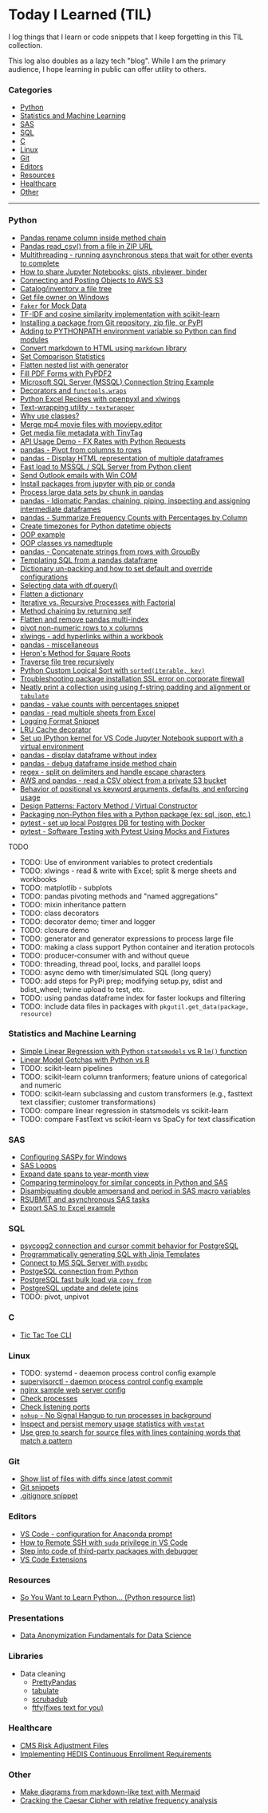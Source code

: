 # Today I Learned (TIL)
I log things that I learn or code snippets that I keep forgetting in this TIL collection.

This log also doubles as a lazy tech "blog". While I am the primary audience, I hope learning in public can offer utility to others.

### Categories
* [Python](#python)
* [Statistics and Machine Learning](#statistics-and-machine-learning)
* [SAS](#sas)
* [SQL](#sql)
* [C](#c)
* [Linux](#linux)
* [Git](#git)
* [Editors](#editors)
* [Resources](#resources)
* [Healthcare](#healthcare)
* [Other](#other)

---

### Python
- [Pandas rename column inside method chain](python/pandas-rename-columns-in-chain.md)
- [Pandas read_csv() from a file in ZIP URL](python/pandas_read_from_file_in_url_zip.md)
- [Multithreading - running asynchronous steps that wait for other events to complete](python/multithreading-wait-for-event.md)
- [How to share Jupyter Notebooks: gists, nbviewer, binder](python/how-to-share-jupyter-notebooks.md)
- [Connecting and Posting Objects to AWS S3](python/aws-s3-demo.md)
- [Catalog/inventory a file tree](python/file-tree-inventory.md)
- [Get file owner on Windows](python/get-file-owner-on-windows.md)
- [`Faker` for Mock Data](python/faker-for-mock-data.md)
- [TF-IDF and cosine similarity implementation with scikit-learn](python/tfidf-with-scikit-learn.md)
- [Installing a package from Git repository, zip file, or PyPI](python/installing-package-from-git-repo.md)
- [Adding to PYTHONPATH environment variable so Python can find modules](python/adding-to-pythonpath.md)
- [Convert markdown to HTML using `markdown` library](python/convert-markdown-to-html.md)
- [Set Comparison Statistics](python/set_comp_stats.md)
- [Flatten nested list with generator](python/flatten_nested_list.md)
- [Fill PDF Forms with PyPDF2](python/pdf-fill-forms.md)
- [Microsoft SQL Server (MSSQL) Connection String Example](python/mssql-config.md)
- [Decorators and `functools.wraps`](python/decorators-and-functools-wraps.md)
- [Python Excel Recipes with openpyxl and xlwings](python/openpyxl-xlwings-recipes.md)
- [Text-wrapping utility - `textwrapper`](python/textwrapper.md)
- [Why use classes?](python/why-use-classes.md)
- [Merge mp4 movie files with moviepy.editor](python/merge-mp4-movie-files.md)
- [Get media file metadata with TinyTag](python/tag-metadata-for-media-files-mp4.md)
- [API Usage Demo - FX Rates with Python Requests](python/api-usage-demo-fx-rates.md)
- [pandas - Pivot from columns to rows](python/pivot-rows-to-columns.md)
- [pandas - Display HTML representation of multiple dataframes](python/display-html-repr-jupyter.md)
- [Fast load to MSSQL / SQL Server from Python client](python/fast-load-to-sql-server.md)
- [Send Outlook emails with Win COM](python/send-outlook-emails-with-win-com.md)
- [Install packages from jupyter with pip or conda](python/install-packages-from-jupyter.md)
- [Process large data sets by chunk in pandas](python/pandas-process-data-by-chunk.md)
- [pandas - Idiomatic Pandas: chaining, piping, inspecting and assigning intermediate dataframes](python/idiomatic-pandas.md)
- [pandas - Summarize Frequency Counts with Percentages by Column](python/pandas-show-frequency-counts-with-percent.md)
- [Create timezones for Python datetime objects](python/handle-timezones-in-python.md)
- [OOP example](python/oop-demo.md)
- [OOP classes vs namedtuple](python/oop-namedtuple.py)
- [pandas - Concatenate strings from rows with GroupBy](python/pandas-concat-strings-from-rows-with-groupby.md)
- [Templating SQL from a pandas dataframe](python/jinja-sql-template-from-dataframe.md)
- [Dictionary un-packing and how to set default and override configurations](python/dictionary-unpacking-for-configs.md)
- [Selecting data with df.query()](python/pandas-df-query.md)
- [Flatten a dictionary](python/flatten-dict.md)
- [Iterative vs. Recursive Processes with Factorial](python/recursion-factorial.md)
- [Method chaining by returning self](python/method-chaining.md)
- [Flatten and remove pandas multi-index](python/flatten-multi-index.md)
- [pivot non-numeric rows to x columns](python/pivot-non-numeric-to-x-fields.md)
- [xlwings - add hyperlinks within a workbook](python/xl-add-hyperlinks-in-workbook.md)
- [pandas - miscellaneous](python/pandas-misc.md)
- [Heron's Method for Square Roots](python/square_root.md)
- [Traverse file tree recursively](python/traverse-files.md)
- [Python Custom Logical Sort with `sorted(iterable, key)`](python/python-custom-sort.md)
- [Troubleshooting package installation SSL error on corporate firewall](python/package-install-ssl-error.md)
- [Neatly print a collection using using f-string padding and alignment or `tabulate`](python/format_strings_alignment_and_padding.md)
- [pandas - value counts with percentages snippet](python/pandas_value_counts_with_percent.md)
- [pandas - read multiple sheets from Excel](python/pandas-read-multiple-sheets-from-excel.md)
- [Logging Format Snippet](python/logging-format-snippet.md)
- [LRU Cache decorator](python/lru_cache_demo.ipynb)
- [Set up IPython kernel for VS Code Jupyter Notebook support with a virtual environment](python/setup_ipython_kernel_for_vs_code.md)
- [pandas - display dataframe without index](python/pandas-display-without-index.md)
- [pandas - debug dataframe inside method chain](python/pandas-debug-df-inside-chain.md)
- [regex - split on delimiters and handle escape characters](python/regex-split-on-delimiters.md)
- [AWS and pandas - read a CSV object from a private S3 bucket](python/aws-s3-pandas-read-csv-from-private-bucket.md)
- [Behavior of positional vs keyword arguments, defaults, and enforcing usage](python/args_and_kwargs.md)
- [Design Patterns: Factory Method / Virtual Constructor](python/design-patterns-factory.md)
- [Packaging non-Python files with a Python package (ex: sql, json, etc.)](python/packaging-non-python-data.md)
- [pytest - set up local Postgres DB for testing with Docker](https://github.com/paulzuradzki/pytest_docker_tools_demo)
- [pytest - Software Testing with Pytest Using Mocks and Fixtures](python/pytest-mocks-fixtures-demo.md)

TODO
- TODO: Use of environment variables to protect credentials
- TODO: xlwings - read & write with Excel; split & merge sheets and workbooks
- TODO: matplotlib - subplots
- TODO: pandas pivoting methods and "named aggregations"
- TODO: mixin inheritance pattern
- TODO: class decorators
- TODO: decorator demo; timer and logger
- TODO: closure demo
- TODO: generator and generator expressions to process large file
- TODO: making a class support Python container and iteration protocols
- TODO: producer-consumer with and without queue
- TODO: threading, thread pool, locks, and parallel loops
- TODO: async demo with timer/simulated SQL (long query)
- TODO: add steps for PyPi prep; modifying setup.py, sdist and bdist_wheel; twine upload to test, etc.
- TODO: using pandas dataframe index for faster lookups and filtering
- TODO: include data files in packages with `pkgutil.get_data(package, resource)`

### Statistics and Machine Learning
* [Simple Linear Regression with Python `statsmodels` vs R `lm()` function](statistics-and-ml/slr-with-python-vs-r.md)
* [Linear Model Gotchas with Python vs R](statistics-and-ml/linear-model-gotchas-python-vs-r.md)
* TODO: scikit-learn pipelines
* TODO: scikit-learn column tranformers; feature unions of categorical and numeric
* TODO: scikit-learn subclassing and custom transformers (e.g., fasttext text classifier; customer transformations)
* TODO: compare linear regression in statsmodels vs scikit-learn
* TODO: compare FastText vs scikit-learn vs SpaCy for text classification
 
### SAS
- [Configuring SASPy for Windows](sas/configuring-saspy.md)
- [SAS Loops](sas/sas-loops.md)
- [Expand date spans to year-month view](sas/expand-dates.md)
- [Comparing terminology for similar concepts in Python and SAS](sas/sas-vs-python-semantics.md)
- [Disambiguating double ampersand and period in SAS macro variables](sas/sas-syntax-double&&-periods.md)
- [RSUBMIT and asynchronous SAS tasks](sas/rsubmit_async.md)
- [Export SAS to Excel example](sas/export-sas-to-excel.md)

### SQL
- [psycopg2 connection and cursor commit behavior for PostgreSQL](sql/postgres-commit-behavior.md)
- [Programmatically generating SQL with Jinja Templates](sql/jinja_sql_demo.ipynb)
- [Connect to MS SQL Server with `pyodbc`](sql/sql-server-pyodbc-connection.md)
- [PostgeSQL connection from Python](sql/postgres-connect-with-python.md)
- [PostgreSQL fast bulk load via `copy from`](sql/fast-bulk-copy-postgres.md)
- [PostgreSQL update and delete joins](sql/postgresql-update-delete-join.md)
- TODO: pivot, unpivot

### C
- [Tic Tac Toe CLI](c/ttt.c)

### Linux
- TODO: systemd - deaemon process control config example
- [supervisorctl - daemon process control config example](linux/supervisorctl-config-example.md)
- [nginx sample web server config](linux/nginx-web-server-config.md)
- [Check processes](linux/check-processes.md)
- [Check listening ports](linux/check-listening-ports.md)
- [`nohup` - No Signal Hangup to run processes in background](linux/nohup.md)
- [Inspect and persist memory usage statistics with `vmstat`](linux/inspect_memory_usage.md)
- [Use grep to search for source files with lines containing words that match a pattern](linux/grep-search-for-source-files-with-lines-matching-pattern.md)

### Git
- [Show list of files with diffs since latest commit](git/show-latest-diffs.md)
- [Git snippets](git/git_snippets.md)
- [.gitignore snippet](git/gitignore-snippet.md)

### Editors
- [VS Code - configuration for Anaconda prompt](editors/vs-code/settings-json.md)
- [How to Remote SSH with `sudo` privilege in VS Code](editors/vs-code/remote-ssh-with-sudo.md)
- [Step into code of third-party packages with debugger](editors/vs-code/debug-third-party-packages.md)
- [VS Code Extensions](editors/vs-code/vs-code-extensions.md)

### Resources
- [So You Want to Learn Python... (Python resource list)](python/so-you-want-to-learn-python.md)

### Presentations
* [Data Anonymization Fundamentals for Data Science](https://github.com/krasch/presentations/blob/master/pydata_Berlin_2016.pdf)

### Libraries
* Data cleaning
    * [PrettyPandas](https://github.com/HHammond/PrettyPandas)
    * [tabulate](https://github.com/astanin/python-tabulate)
    * [scrubadub](https://github.com/LeapBeyond/scrubadub)
    * [ftfy(fixes text for you)](https://github.com/rspeer/python-ftfy)

### Healthcare
* [CMS Risk Adjustment Files](healthcare/cms-risk-adjustment-files.md)
* [Implementing HEDIS Continuous Enrollment Requirements](healthcare/hedis_continuous_enrollment_reqs.md)

### Other
* [Make diagrams from markdown-like text with Mermaid](other/diagrams_with_mermaid.md)
* [Cracking the Caesar Cipher with relative frequency analysis](other/crypto_cracking_caesar_cipher.md)
